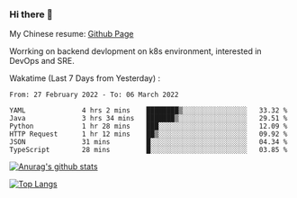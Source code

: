 ### Hi there 👋

My Chinese resume: [Github Page](https://spencercjh.github.io/resume/)

Worrking on backend devlopment on k8s environment, interested in DevOps and SRE.

Wakatime (Last 7 Days from Yesterday) :

<!--START_SECTION:waka-->

```text
From: 27 February 2022 - To: 06 March 2022

YAML              4 hrs 2 mins    ████████▒░░░░░░░░░░░░░░░░   33.32 %
Java              3 hrs 34 mins   ███████▒░░░░░░░░░░░░░░░░░   29.51 %
Python            1 hr 28 mins    ███░░░░░░░░░░░░░░░░░░░░░░   12.09 %
HTTP Request      1 hr 12 mins    ██▒░░░░░░░░░░░░░░░░░░░░░░   09.92 %
JSON              31 mins         █░░░░░░░░░░░░░░░░░░░░░░░░   04.34 %
TypeScript        28 mins         █░░░░░░░░░░░░░░░░░░░░░░░░   03.85 %
```

<!--END_SECTION:waka-->

[![Anurag's github stats](https://github-readme-stats.vercel.app/api?username=spencercjh&theme=tokyonight&show_icons=true)](https://github.com/anuraghazra/github-readme-stats)

[![Top Langs](https://github-readme-stats.vercel.app/api/top-langs/?username=spencercjh&layout=compact&theme=tokyonight)](https://github.com/anuraghazra/github-readme-stats)
